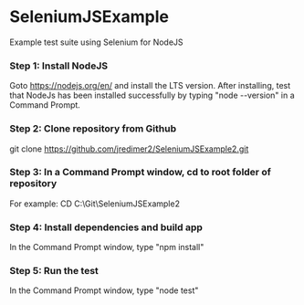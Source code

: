 # SeleniumJSExample
Example test suite using Selenium for NodeJS

### Step 1: Install NodeJS
Goto https://nodejs.org/en/ and install the LTS version.
After installing, test that NodeJs has been installed successfully by typing "node --version" in a Command Prompt.

### Step 2: Clone repository from Github 
git clone https://github.com/jredimer2/SeleniumJSExample2.git

### Step 3: In a Command Prompt window, cd to root folder of repository
For example: CD C:\Git\SeleniumJSExample2

### Step 4: Install dependencies and build app
In the Command Prompt window, type "npm install"

### Step 5: Run the test
In the Command Prompt window, type "node test"